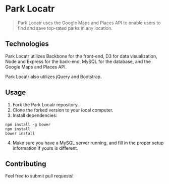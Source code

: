 # Park Locatr

> Park Locatr uses the Google Maps and Places API to enable users to find and save top-rated parks in any location.

## Technologies

Park Locatr utilizes Backbone for the front-end, D3 for data visualization, Node and Express for the back-end, MySQL for the database, and the Google Maps and Places API.

Park Locatr also utilizes jQuery and Bootstrap.

## Usage

1. Fork the Park Locatr repository.
2. Clone the forked version to your local computer.
3. Install dependencies:

```
npm install -g bower
npm install
bower install
```

4. Make sure you have a MySQL server running, and fill in the proper setup information if yours is different.

## Contributing

Feel free to submit pull requests!

